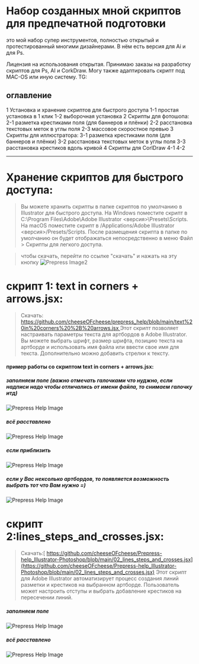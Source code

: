 # Набор созданных мной скриптов для предпечатной подготовки
это мой набор супер инструментов, полностью открытый и протестированный многими дизайнерами.
В нём есть версия для Ai и для Ps.

Лицензия на использования открытая. 
Принимаю заказы на разработку скриптов для Ps, AI и CorkDraw. Могу также адаптировать скрипт под MAC-OS или иную систему.
TG: 
## оглавление
1 Установка и хранение скриптов для быстрого доступа 
	1-1 простая установка в 1 клик
	1-2 выборочная установка
2 Скрипты для фотошопа:
	2-1 разметка крестиками поля (для баннеров и плёнки)
	2-2 расстановка текстовых меток в углы поля
	2-3 массовое скоростное превью
3 Скрипты для иллюстратора:
	3-1 разметка крестиками поля (для баннеров и плёнки)
	3-2 расстановка текстовых меток в углы поля
	3-3 расстановка крестиков вдоль кривой
4 Скрипты для CorlDraw
	4-1
	4-2


------------------------------------------------------------------
# <a id="title0">Хранение скриптов для быстрого доступа:</a>
> Вы можете хранить скрипты в папке скриптов по умолчанию в Illustrator для быстрого доступа.
На Windows поместите скрипт в C:\Program Files\Adobe\Adobe Illustrator <версия>\Presets\Scripts.
На macOS поместите скрипт в /Applications/Adobe Illustrator <версия>/Presets/Scripts.
После размещения скрипта в папке по умолчанию он будет отображаться непосредственно в меню Файл > Скрипты для легкого доступа.

>чтобы скачать, перейти по ссылке "скачать" и нажать на эту кнопку 
![Prepress Image2](https://github.com/cheeseOFcheese/prepress_help/blob/main/image/2.png)  



# <a id="title1">скрипт 1: text in corners + arrows.jsx:</a>  

> Скачать: [https://github.com/cheeseOFcheese/prepress_help/blob/main/text%20in%20corners%20%2B%20arrows.jsx ](https://github.com/cheeseOFcheese/Prepress-help_Illustrator-Photoshop/blob/main/01_text%20in%20corners%2Barrows.jsx) 
> Этот скрипт позволяет настраивать параметры текста для артбордов в Adobe Illustrator.
Вы можете выбрать шрифт, размер шрифта, позицию текста на артборде и использовать имя файла или ввести свое имя для текста. Дополнительно можно добавить стрелки к тексту.
#### пример работы со скриптом text in corners + arrows.jsx:
##### заполняем поле (важно отмечать галочками что нуджно, если надписи надо чтобы отличались от имени файла, то снимаем галочку итд)
![Prepress Help Image](https://github.com/cheeseOFcheese/prepress_help/blob/main/image/se0.png)
##### всё расставлено
![Prepress Help Image](https://github.com/cheeseOFcheese/prepress_help/blob/main/image/se2.png)
##### если приблизить
![Prepress Help Image](https://github.com/cheeseOFcheese/prepress_help/blob/main/image/se1.png)
##### если у Вас нексолько артбордов, то появляется возможность выбрать тот что Вам нужно =)
![Prepress Help Image](https://github.com/cheeseOFcheese/prepress_help/blob/main/image/se3.png)


# <a id="title2">скрипт 2:lines_steps_and_crosses.jsx:</a> 
> Скачать:[ https://github.com/cheeseOFcheese/Prepress-help_Illustrator-Photoshop/blob/main/02_lines_steps_and_crosses.jsx](https://github.com/cheeseOFcheese/Prepress-help_Illustrator-Photoshop/blob/main/02_lines_steps_and_crosses.jsx) 
> Этот скрипт для Adobe Illustrator автоматизирует процесс создания линий разметки и крестиков на выбранном артборде. 
Пользователь может настроить отступы и выбрать добавление крестиков на пересечении линий.
##### заполняем поле
![Prepress Help Image](https://github.com/cheeseOFcheese/prepress_help/blob/main/image/s2-1.png)
##### всё расставлено
![Prepress Help Image](https://github.com/cheeseOFcheese/prepress_help/blob/main/image/s2-2.png)

